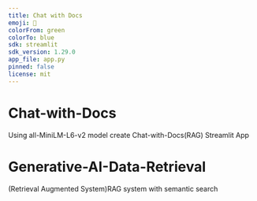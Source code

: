 ```yaml
---
title: Chat with Docs
emoji: 🤖
colorFrom: green
colorTo: blue
sdk: streamlit
sdk_version: 1.29.0
app_file: app.py
pinned: false
license: mit
---
```

# Chat-with-Docs
Using all-MiniLM-L6-v2 model create Chat-with-Docs(RAG) Streamlit App

# Generative-AI-Data-Retrieval
(Retrieval Augmented System)RAG system with semantic search
